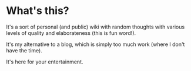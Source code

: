 # What's this?

It's a sort of personal (and public) wiki with random thoughts with various levels of quality and elaborateness (this is fun word!). 

It's my alternative to a blog, which is simply too much work (where I don't have the time).

It's here for your entertainment.



